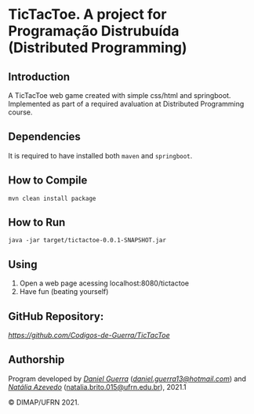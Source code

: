 # TicTacToe. A project for Programação Distrubuída (Distributed Programming)

## Introduction
A TicTacToe web game created with simple css/html and springboot. 
Implemented as part of a required avaluation at Distributed Programming course.

## Dependencies

It is required to have installed both `maven` and `springboot`.
## How to Compile
`mvn clean install package`

## How to Run
`java -jar target/tictactoe-0.0.1-SNAPSHOT.jar`

## Using

1. Open a web page acessing localhost:8080/tictactoe
2. Have fun (beating yourself)

## GitHub Repository:

*https://github.com/Codigos-de-Guerra/TicTacToe*

## Authorship

Program developed by [_Daniel Guerra_](https://github.com/Codigos-de-Guerra) (*daniel.guerra13@hotmail.com*) and [_Natália Azevedo_](https://github.com/bnatalha) (natalia.brito.015@ufrn.edu.br), 2021.1

&copy; DIMAP/UFRN 2021.
